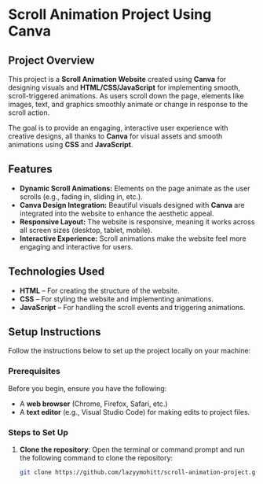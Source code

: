# Scroll Animation Project Using Canva

## Project Overview

This project is a **Scroll Animation Website** created using **Canva** for designing visuals and **HTML/CSS/JavaScript** for implementing smooth, scroll-triggered animations. As users scroll down the page, elements like images, text, and graphics smoothly animate or change in response to the scroll action. 

The goal is to provide an engaging, interactive user experience with creative designs, all thanks to **Canva** for visual assets and smooth animations using **CSS** and **JavaScript**.

## Features

- **Dynamic Scroll Animations:** Elements on the page animate as the user scrolls (e.g., fading in, sliding in, etc.).
- **Canva Design Integration:** Beautiful visuals designed with **Canva** are integrated into the website to enhance the aesthetic appeal.
- **Responsive Layout:** The website is responsive, meaning it works across all screen sizes (desktop, tablet, mobile).
- **Interactive Experience:** Scroll animations make the website feel more engaging and interactive for users.

## Technologies Used

- **HTML** – For creating the structure of the website.
- **CSS** – For styling the website and implementing animations.
- **JavaScript** – For handling the scroll events and triggering animations.

## Setup Instructions

Follow the instructions below to set up the project locally on your machine:

### Prerequisites
Before you begin, ensure you have the following:

- A **web browser** (Chrome, Firefox, Safari, etc.)
- A **text editor** (e.g., Visual Studio Code) for making edits to project files.

### Steps to Set Up

1. **Clone the repository**:
   Open the terminal or command prompt and run the following command to clone the repository:
   ```bash
   git clone https://github.com/lazyymohitt/scroll-animation-project.git
